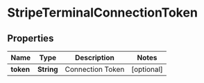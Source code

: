 
# StripeTerminalConnectionToken

## Properties
Name | Type | Description | Notes
------------ | ------------- | ------------- | -------------
**token** | **String** | Connection Token |  [optional]



